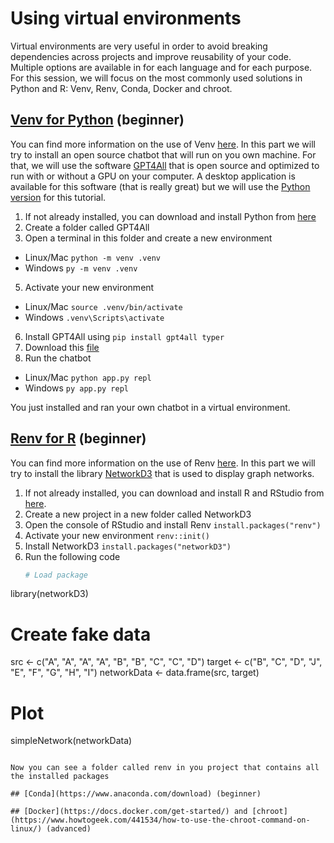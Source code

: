 # Using virtual environments
Virtual environments are very useful in order to avoid breaking dependencies across projects and improve reusability of your code. Multiple options are available in for each language and for each purpose. For this session, we will focus on the most commonly used solutions in Python and R: Venv, Renv, Conda, Docker and chroot.

## [Venv for Python](https://docs.python.org/3/library/venv.html) (beginner)
You can find more information on the use of Venv [here](https://packaging.python.org/en/latest/guides/installing-using-pip-and-virtual-environments/). In this part we will try to install an open source chatbot that will run on you own machine. For that, we will use the software [GPT4All](https://github.com/nomic-ai/gpt4all) that is open source and optimized to run with or without a GPU on your computer. A desktop application is available for this software (that is really great) but we will use the [Python version](https://github.com/nomic-ai/gpt4all/tree/main/gpt4all-bindings/python) for this tutorial.

1. If not already installed, you can download and install Python from [here](https://www.python.org/downloads/)
2. Create a folder called GPT4All
3. Open a terminal in this folder and create a new environment  
* Linux/Mac `python -m venv .venv`
* Windows `py -m venv .venv`    
5. Activate your new environment
* Linux/Mac `source .venv/bin/activate`
* Windows `.venv\Scripts\activate`
6. Install GPT4All using `pip install gpt4all typer`
7. Download this [file](https://github.com/nomic-ai/gpt4all/blob/main/gpt4all-bindings/cli/app.py)
8. Run the chatbot
* Linux/Mac `python app.py repl`
* Windows `py app.py repl`

You just installed and ran your own chatbot in a virtual environment.

## [Renv for R](https://rstudio.github.io/renv/) (beginner)
You can find more information on the use of Renv [here](https://rstudio.github.io/renv/). In this part we will try to install the library [NetworkD3](https://christophergandrud.github.io/networkD3/) that is used to display graph networks. 

1. If not already installed, you can download and install R and RStudio from [here]([https://www.python.org/downloads/](https://posit.co/download/rstudio-desktop/)).
2. Create a new project in a new folder called NetworkD3
3. Open the console of RStudio and install Renv `install.packages("renv")`
4. Activate your new environment `renv::init()`
5. Install NetworkD3 `install.packages("networkD3")`
6. Run the following code
   ```r
   # Load package
library(networkD3)

# Create fake data
src <- c("A", "A", "A", "A",
        "B", "B", "C", "C", "D")
target <- c("B", "C", "D", "J",
            "E", "F", "G", "H", "I")
networkData <- data.frame(src, target)

# Plot
simpleNetwork(networkData)
```

Now you can see a folder called renv in you project that contains all the installed packages

## [Conda](https://www.anaconda.com/download) (beginner)

## [Docker](https://docs.docker.com/get-started/) and [chroot](https://www.howtogeek.com/441534/how-to-use-the-chroot-command-on-linux/) (advanced)
